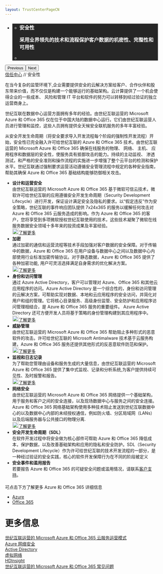 ```yaml
---
layout: TrustCenterPageCN
---
```

<div class="row-fluid">
   <div class="span">
      <div>
         <div id="HeroWrapper" data-cols="1" data-view1="1" data-view2="1" data-view3="1" data-view4="1" class="row-fluid wider hero grid-container">
            <div class="span bp0-col-1-1 bp1-col-1-1 bp2-col-1-1 bp3-col-1-1">
               <div bi:type="slideshow" class="slideshow slideshow-hero hero" xmlns:bi="urn:schemas-microsoft-com:mscom:bi">
                  <ul bi:type="list" class="slides">
                     <li id="slide-1" bi:index="0" selectBi="">
                        <div class="heroitem light-foreground" bi:type="heroitem">
                           <div class="media" bi:parenttitle="t1">
                              <a href="" bi:track="False" bi:titleflag="t1" bi:index="0">
                                 <div data-picture="" data-alt="You are in control of your data" data-disable-swap-below="">
                                    <div data-src="../Images/MS_TrustCenter_Homepage_Header_Security.jpg"></div>
                                    <noscript></noscript>
                                 </div>
                              </a>
                           </div>
                           <div class="text" bi:type="cta">
                              <div class="text-container">
                                 <div class="box" style="background: rgba(0,0,0,.85); color: #FFFFFF;">
                                    <ul bi:type="list" class="headerCaption subpageHeaderCaption">
                                       <li class="box-title">
                                          <h3 class="box-title" bi:type="title" bi:title="t1" style="color: #FFFFFF;">安全性
                                          <p>采用业界领先的技术和流程保护客户数据的机密性、完整性和可用性</p>
                                          </h3>
                                       </li>
                                       <li class="box-actions box-description"><a target="_self" class="mscom-link" href=""></a></li>
                                    </ul>
                                 </div>
                              </div>
                           </div>
                        </div>
                     </li>
                  </ul>
                  <div class="navigation international" bi:track="false">
                     <div class="grid-container settop" data-title-text="Go To Slide "></div>
                  </div>
                  <div class="prev-next" bi:track="false"><button class="prev"><span class="icon-left" aria-hidden="true"></span><span class="screen-reader-text">Previous</span></button><button class="next"><span class="icon-right" aria-hidden="true"></span><span class="screen-reader-text">Next</span></button></div>
                  <div id="play-pause" class="play-pause" style="display:none">
                     <div class="pause"><button id="pauseButton" class="pause_button"><span class="icon-pause" aria-hidden="true"></span><span class="screen-reader-text">Pause</span></button></div>
                     <div class="play"><button id="playButton" class="play_button"><span class="icon-play" aria-hidden="true"></span><span class="screen-reader-text">Play</span></button></div>
                  </div>
               </div>
            </div>
         </div>
         <div id="BreadcrumbWrapper" data-cols="1" data-view1="1" data-view2="1" data-view3="1" data-view4="1" class="row-fluid grid-container mscom-grid-container breadcrumbs">
            <div class="span bp0-col-1-1 bp1-col-1-1 bp2-col-1-1 bp3-col-1-1"><a target="_self" class="mscom-link" href="../default-cn.html">信任中心</a> // 安全性
            </div>
         </div>
         <div id="ContentWrapper" data-cols="2" data-view1="1" data-view2="2" data-view3="2" data-view4="2" class="row-fluid subpageBody">
            <div class="span bp0-col-1-1 bp2-col-2-1 bp3-col-2-1 bp1-col-2-2">
               <p>在当今复杂的监管环境下,企业需要提供安全的云解决方案给客户、合作伙伴和股东带来价值，而不仅仅是构建一个能够运行的基础架构。云计算提供了一个机会使得企业的一些成本、 风险和管理 IT 平台和软件的努力可以转移到经过验证的独立运营商身上。
               </p>
               <p>世纪互联在数据中心运营方面拥有多年的经验。由世纪互联运营的 Microsoft Azure 和 Office 365 仅在位于中国大陆的数据中心运行。它们由世纪互联运营人员进行管理和监控，这些人员拥有提供全天候安全联机服务的多年丰富经验。
               </p>
               <p>从安全开发生命周期（将安全要求导入开发流程每个阶段的强制性开发流程）开始，安全性已完全融入许可给世纪互联的 Azure 和 Office 365 技术。由世纪互联运营的 Microsoft Azure 和 Office 365 确保在线服务的物理、 网络、 主机、 应用程序和数据层的安全性，使服务具有抵御攻击的能力。持续的主动监视、 渗透测试，和严格的安全准则和操作流程的实施进一步增强了整个云平台的检测和保护水平。世纪互联通过强制要求运营活动遵循安全管理流程中规定的各种安全指南，帮助其确保 Azure 和 Office 365 基础结构能够防御相关攻击。
               </p>
                    <ul>
                        <li><span><strong>设计和运营安全</strong><br/>由世纪互联运营的 Microsoft Azure 和 Office 365 基于微软可信云技术，微软许可给世纪互联的应用遵循安全开发生命周期（Security Development Lifecycle）进行开发，保证设计满足安全及隐私的要求。以“假定违反”作为安全策略，世纪互联的事件响应团队提供 7x24x365 的服务以缓解任何攻击对 Azure 和 Office 365 云服务造成的影响。作为 Azure 和 Office 365 的客户，您将享受到多项微软授权世纪互联使用的技术，这些技术凝聚了微软在线服务数据安全领域十多年来的投资成果及丰富经验。</span>
                        <br/>
                        <a target="_self" class="mscom-link withArrow" href="../security/designopsecurity-cn.html"><img src="https://c.s-microsoft.com/en-us/CMSImages/Arrow-nobg.png?version=4af37876-de78-d419-6f89-7890a74d4158" class="mscom-image" alt="Arrow | Navigate To Encryption" width="21" height="19">了解更多</a>
                        </li>
                        <li><span><strong>加密</strong><br/>通过加密的通信和运营流程等技术手段加强对客户数据的安全保障。对于传输中的数据，Azure 和 Office 365 在用户设备与数据中心之间以及数据中心内部使用行业标准加密传输协议。对于静态数据，Azure 和 Office 365 提供了各种加密功能, 用户可灵活选择满足自身需求的优化解决方案。</span>
                        <br/>
                        <a target="_self" class="mscom-link withArrow" href="../security/encryption-cn.html"><img src="https://c.s-microsoft.com/en-us/CMSImages/Arrow-nobg.png?version=4af37876-de78-d419-6f89-7890a74d4158" class="mscom-image" alt="Arrow | Navigate To Encryption" width="21" height="19">了解更多</a>
                        </li>
                        <li><span><strong>身份和访问管理</strong><br/>通过 Azure Active Directory，客户可以管理对 Azure、Office 365 和其他云应用程序的访问。Azure Active Directory 是一个综合性的，身份和访问管理的云解决方案，可帮助实现对数据、本地和云应用程序的安全访问，并简化对用户和组的管理。它将核心目录服务、高级身份监管、安全防护和应用程序访问管理相结合，是 Azure 和 Office 365 服务的重要组件。 Azure Active Directory 还可方便开发人员将基于策略的身份管理构建到其应用程序中。</span>
                        <br/>
                        <a target="_self" class="mscom-link withArrow" href="../security/identity-cn.html"><img src="https://c.s-microsoft.com/en-us/CMSImages/Arrow-nobg.png?version=4af37876-de78-d419-6f89-7890a74d4158" class="mscom-image" alt="Arrow | Navigate To Encryption" width="21" height="19">了解更多</a>
                        </li>
                        <li><span><strong>威胁管理</strong><br/>由世纪互联运营的 Microsoft Azure 和 Office 365 帮助阻止多种形式的恶意软件的攻击。许可给世纪互联的 Microsoft Antimalware 技术基于云服务构建，Azure 和 Office 365 服务还提供其他形式的反恶意软件防范和保护。</span>
                        <br/>
                        <a target="_self" class="mscom-link withArrow" href="../security/threatmanagement-cn.html"><img src="https://c.s-microsoft.com/en-us/CMSImages/Arrow-nobg.png?version=4af37876-de78-d419-6f89-7890a74d4158" class="mscom-image" alt="Arrow | Navigate To Encryption" width="21" height="19">了解更多</a>
                        </li>
                        <li><span><strong>监视和日志记录</strong><br/>为了帮助您管理由设备和服务生成的大量信息，由世纪互联运营的 Microsoft Azure 和 Office 365 提供了集中式监视、记录和分析系统,为客户提供持续可见性、及时报警和报告。</span>
                        <br/>
                        <a target="_self" class="mscom-link withArrow" href="../security/auditingandlogging-cn.html"><img src="https://c.s-microsoft.com/en-us/CMSImages/Arrow-nobg.png?version=4af37876-de78-d419-6f89-7890a74d4158" class="mscom-image" alt="Arrow | Navigate To Encryption" width="21" height="19">了解更多</a>
                        </li>
                        <li><span><strong>网络安全</strong><br/>由世纪互联运营的 Microsoft Azure 和 Office 365 网络提供一个基础架构，用于服务和客户之间的安全连接，以及现场数据中心与服务之间的安全连接。Azure 和 Office 365 网络基础架构使用多种技术阻止发送到世纪互联数据中心的以及数据中心内部的未经授权通信，例如防火墙、分区局域网（LANs）以及后端服务器与公共接口的物理分离.</span>
                        <br/>
                        <a target="_self" class="mscom-link withArrow" href="../security/networksecurity-cn.html"><img src="https://c.s-microsoft.com/en-us/CMSImages/Arrow-nobg.png?version=4af37876-de78-d419-6f89-7890a74d4158" class="mscom-image" alt="Arrow | Navigate To Encryption" width="21" height="19">了解更多</a>
                        </li>
                        <li><span><strong>安全开发生命周期（SDL）</strong><br/>在软件开发过程中将安全做为核心部件可帮助 Azure 和 Office 365 降低成本，保护数据，以及改善基础架构和应用的隐私和安全防护。SDL（Security Development Lifecycle）作为许可给世纪互联的技术开发流程的一部分，是一种经过验证的安全实践，核心的软件开发保障行为在不同的阶段被定义</span>
                        </li>
                        <li><span><strong>安全事件和滥用报告</strong><br/>若要报告 Azure 和 Office 365 的可疑安全问题或滥用情况，请联系<a target="_self" class="mscom-link withArrow" href="https://www.azure.cn/support/contact/">客户支持</a>。</span>
                        <br/>
                        <!--<a target="_self" class="mscom-link withArrow" href="#"><img src="https://c.s-microsoft.com/en-us/CMSImages/Arrow-nobg.png?version=4af37876-de78-d419-6f89-7890a74d4158" class="mscom-image" alt="Arrow | Navigate To Encryption" width="21" height="19">了解更多</a>-->
                        </li>
                    </ul>
                     <p style="margin-top:20px">可点击下方了解更多 Azure 和 Office 365 详细信息</p>
                     <ul>
                        <li><a target="_blank" class="mscom-link" href="../security/azuresecurity-cn.html">Azure</a></li>
                        <li><a target="_blank" class="mscom-link" href="../security/office365security-cn.html">Office 365</a></li>
                     </ul>
                 </div>
            <div class="span bp0-col-1-1 bp2-col-2-1 bp3-col-2-1 bp1-col-2-2 bp0-clear bp1-clear">
               <div id="SideBarWrapper" data-cols="1" data-view1="1" data-view2="1" data-view3="1" data-view4="1" class="row-fluid">
                  <div id="HelpfulInformation" class="span bp0-col-1-1 bp1-col-1-1 bp2-col-1-1 bp3-col-1-1">
                     <h1>更多信息</h1>
                     <!--<label><a target="_self" class="mscom-link" href="../security/default-cn.html">Active Directory</a></label><br/>-->
                     <label><a target="_self" class="mscom-link" href="https://wacnppe.blob.core.chinacloudapi.cn/marketing-resource/documents/Windows_Azure_and_Office_365_cloud_services_business_model_operated_by_21Vianet12.pdf">世纪互联运营的 Microsoft Azure 和 Office 365 云服务运营模式</a></label><br/>
                     <label><a target="_self" class="mscom-link" href="https://wacnstorage.blob.core.chinacloudapi.cn/marketing-resource/documents/AzureNetworkSecurity_v3_Feb2015_CN_20151214.pdf">Azure 网络安全</a></label><br/>
                     <label><a target="_self" class="mscom-link" href="https://www.azure.cn/home/features/identity/">Active Directory</a></label><br/>
                     <label><a target="_self" class="mscom-link" href="https://www.azure.cn/home/features/networking/">虚拟网络</a></label><br/>
                     <label><a target="_self" class="mscom-link" href="https://www.azure.cn/home/features/hdinsight/">HDInsight</a></label><br/>
                     <label><a target="_self" class="mscom-link" href="../resources/FAQ-cn.html">世纪互联运营的 Microsoft Azure 和 Office 365 常见问题</a></label><br/>
                  </div>
               </div>
            </div>
         </div>
      </div>
   </div>
</div>
<div class="row-fluid" data-view4="1" data-view3="1" data-view2="1" data-view1="1" data-cols="1">
   <div class="span bp0-col-1-1 bp1-col-1-1 bp2-col-1-1 bp3-col-1-1"></div>
</div>
